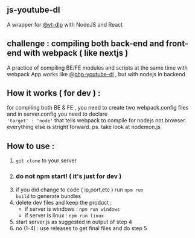 ## js-youtube-dl
A wrapper for [@yt-dlp](https://github.com/yt-dlp/) with NodeJS and React

## challenge : compiling both back-end and front-end with webpack ( like nextjs )
A practice of compiling BE/FE modules and scripts at the same time with webpack
App works like [@php-youtube-dl](https://github.com/farhang-sa/php-youtube-dl/) , but with nodejs in backend

## How it works ( for dev ) :
for compiling both BE & FE , you need to create two webpack.config files and in server.config you need to declare <code> 'target' : 'node'</code> that tells webpack to compile for nodejs not browser.
everything else is stright forward. ps. take look at nodemon.js

## How to use :
1. <code>git clone</code> to your server
2. ### do not npm start! ( it's just for dev )
3. if you did change to code ( ip,port,etc ) run <code>npm run build</code> to generate bundles
4. delete dev files and keep the product :
   - if server is windows : <code>npm run windows</code>
   - if server is linux : <code>npm run linux</code>
5. start server.js as suggested in output of step 4
6. no (1-4) : use releases to get final files and do step 5